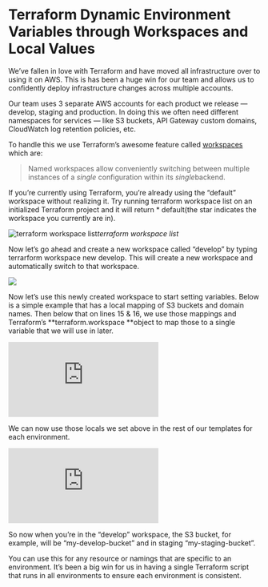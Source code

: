 
# Terraform Dynamic Environment Variables through Workspaces and Local Values

We’ve fallen in love with Terraform and have moved all infrastructure over to using it on AWS. This is has been a huge win for our team and allows us to confidently deploy infrastructure changes across multiple accounts.

Our team uses 3 separate AWS accounts for each product we release — develop, staging and production. In doing this we often need different namespaces for services — like S3 buckets, API Gateway custom domains, CloudWatch log retention policies, etc.

To handle this we use Terraform’s awesome feature called [workspaces](https://www.terraform.io/docs/state/workspaces.html) which are:
> Named workspaces allow conveniently switching between multiple instances of a *single* configuration within its *single*backend.

If you’re currently using Terraform, you’re already using the “default” workspace without realizing it. Try running terraform workspace list on an initialized Terraform project and it will return * default(the star indicates the workspace you currently are in).

![terraform workspace list](https://cdn-images-1.medium.com/max/2000/1*T4KizctP5UjPWPCNUi9sqQ.png)*terraform workspace list*

Now let’s go ahead and create a new workspace called “develop” by typing terrarform workspace new develop. This will create a new workspace and automatically switch to that workspace.

![](https://cdn-images-1.medium.com/max/2128/1*sMfrTpKPX1PuA0ftQdN7fA.png)

Now let’s use this newly created workspace to start setting variables. Below is a simple example that has a local mapping of S3 buckets and domain names. Then below that on lines 15 & 16, we use those mappings and Terraform’s **terraform.workspace **object to map those to a single variable that we will use in later.

<iframe src="https://medium.com/media/bd152165c09f551de66e664f4151eedd" frameborder=0></iframe>

We can now use those locals we set above in the rest of our templates for each environment.

<iframe src="https://medium.com/media/531fd66f5eb4b86c116e957c0767eb6a" frameborder=0></iframe>

So now when you’re in the “develop” workspace, the S3 bucket, for example, will be “my-develop-bucket” and in staging “my-staging-bucket”.

You can use this for any resource or namings that are specific to an environment. It’s been a big win for us in having a single Terraform script that runs in all environments to ensure each environment is consistent.
